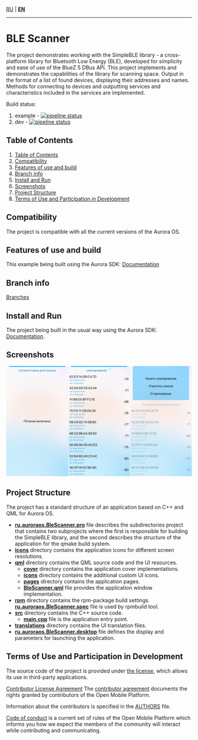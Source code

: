[RU](README.ru.md) | [**EN**](README.md)

---

# BLE Scanner

The project demonstrates working with the SimpleBLE library - a cross-platform library for Bluetooth Low Energy (BLE), developed for simplicity and ease of use of the BlueZ 5 DBus API. This project implements and demonstrates the capabilities of the library for scanning space. Output in the format of a list of found devices, displaying their addresses and names. Methods for connecting to devices and outputting services and characteristics included in the services are implemented.

Build status:
1. example - [![pipeline status](https://gitlab.com/omprussia/examples/BleScanner/badges/example/pipeline.svg)](https://gitlab.com/omprussia/examples/BleScanner/-/commits/example)
2. dev - [![pipeline status](https://gitlab.com/omprussia/examples/BleScanner/badges/dev/pipeline.svg)](https://gitlab.com/omprussia/examples/BleScanner/-/commits/dev)


<a name="Table-of-contents"></a>
## Table of Contents

1. [Table of Contents](#Table-of-contents)
2. [Compatibility](#Compatibility)
3. [Features of use and build](#Features-of-use-and-build)
4. [Branch info](#Branch-info)
5. [Install and Run](#Install-and-Run)
6. [Screenshots](#Screenshots)
7. [Project Structure](#Project-structure)
8. [Terms of Use and Participation in Development](#Terms-of-use-and-participation-in-development)

<a name="Compatibility"></a>
## Compatibility

The project is compatible with all the current versions of the Aurora OS.

<a name="Features-of-use-and-build"></a>
## Features of use and build

This example being built using the Aurora SDK: [Documentation](https://developer.auroraos.ru/doc/sdk/app_development/work/create/examples#build)

<a name="Branch-info"></a>
## Branch info

[Branches](https://developer.auroraos.ru/doc/software_development/examples#branches)

<a name="Install-and-Run"></a>
## Install and Run

The project being built in the usual way using the Aurora SDK: [Documentation](https://developer.auroraos.ru/doc/sdk/app_development/work/build).

<a name="Screenshots"></a>
## Screenshots

![Screenshots](screenshots/screenshots.png)

<a name="Project-structure"></a>
## Project Structure

The project has a standard structure
of an application based on C++ and QML for Aurora OS.

* **[ru.auroraos.BleScanner.pro](ru.auroraos.BleScanner.pro)** file
  describes the subdirectories project that contains two subprojects where the first is responsible
  for building the SimpleBLE library, and the second describes the structure of the application for
  the qmake build system.
* **[icons](app/icons)** directory contains the application icons for different screen resolutions.
* **[qml](app/qml)** directory contains the QML source code and the UI resources.
  * **[cover](app/qml/cover)** directory contains the application cover implementations.
  * **[icons](app/qml/icons)** directory contains the additional custom UI icons.
  * **[pages](app/qml/pages)** directory contains the application pages.
  * **[BleScanner.qml](app/qml/BleScanner.qml)** file
    provides the application window implementation.
* **[rpm](rpm)** directory contains the rpm-package build settings.
  **[ru.auroraos.BleScanner.spec](rpm/ru.auroraos.BleScanner.spec)** file is used by rpmbuild tool.
* **[src](app/src)** directory contains the C++ source code.
  * **[main.cpp](app/src/main.cpp)** file is the application entry point.
* **[translations](app/translations)** directory contains the UI translation files.
* **[ru.auroraos.BleScanner.desktop](app/ru.auroraos.BleScanner.desktop)** file
  defines the display and parameters for launching the application.

<a name="Terms-of-use-and-participation-in-development"></a>
## Terms of Use and Participation in Development

The source code of the project is provided under [the license](LICENSE.BSD-3-CLAUSE.md), which allows its use in third-party applications.

[Contributor License Agreement](https://gitlab.com/omprussia/wiki/-/wikis/CLA)
The [contributor agreement](CONTRIBUTING.md) documents the rights granted by contributors of the Open Mobile Platform.

Information about the contributors is specified in the [AUTHORS](AUTHORS.md) file.

[Code of conduct](CODE_OF_CONDUCT.md) is a current set of rules of the Open Mobile Platform which informs you how we expect the members of the community will interact while contributing and communicating.

